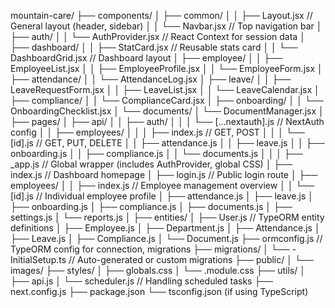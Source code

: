 mountain-care/
├── components/
│   ├── common/
│   │   ├── Layout.jsx               // General layout (header, sidebar)
│   │   └── Navbar.jsx               // Top navigation bar
│   ├── auth/
│   │   └── AuthProvider.jsx         // React Context for session data
│   ├── dashboard/
│   │   ├── StatCard.jsx             // Reusable stats card
│   │   └── DashboardGrid.jsx        // Dashboard layout
│   ├── employee/
│   │   ├── EmployeeList.jsx
│   │   ├── EmployeeProfile.jsx
│   │   └── EmployeeForm.jsx
│   ├── attendance/
│   │   └── AttendanceLog.jsx
│   ├── leave/
│   │   ├── LeaveRequestForm.jsx
│   │   ├── LeaveList.jsx
│   │   └── LeaveCalendar.jsx
│   ├── compliance/
│   │   └── ComplianceCard.jsx
│   ├── onboarding/
│   │   └── OnboardingChecklist.jsx
│   └── documents/
│       └── DocumentManager.jsx
│
├── pages/
│   ├── api/
│   │   ├── auth/
│   │   │   └── [...nextauth].js     // NextAuth config
│   │   ├── employees/
│   │   │   ├── index.js             // GET, POST
│   │   │   └── [id].js              // GET, PUT, DELETE
│   │   ├── attendance.js
│   │   ├── leave.js
│   │   ├── onboarding.js
│   │   ├── compliance.js
│   │   └── documents.js
│   │
│   ├── _app.js                      // Global wrapper (includes AuthProvider, global CSS)
│   ├── index.js                     // Dashboard homepage
│   ├── login.js                     // Public login route
│   ├── employees/
│   │   ├── index.js                 // Employee management overview
│   │   └── [id].js                  // Individual employee profile
│   ├── attendance.js
│   ├── leave.js
│   ├── onboarding.js
│   ├── compliance.js
│   ├── documents.js
│   ├── settings.js
│   └── reports.js
│
├── entities/
│   ├── User.js                      // TypeORM entity definitions
│   ├── Employee.js
│   ├── Department.js
│   ├── Attendance.js
│   ├── Leave.js
│   ├── Compliance.js
│   └── Document.js
├── ormconfig.js            // TypeORM config for connection, migrations
├── migrations/
│   └── <timestamp>-InitialSetup.ts  // Auto-generated or custom migrations
├── public/
│   └── images/
├── styles/
│   ├── globals.css
│   └── <module-specific>.module.css
├── utils/
│   ├── api.js
│   └── scheduler.js                 // Handling scheduled tasks
├── next.config.js
├── package.json
└── tsconfig.json (if using TypeScript)
